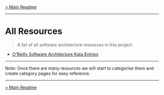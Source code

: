 [> Main Readme](../README.md)

---

# All Resources

> A  list of all software architecture resources in this project.

- [O'Reilly Software Architecture Kata Entries](OReillyKata.md)



---

Note: Once there are many resources we will start to categorise them and create category pages for easy reference.

---

[> Main Readme](../README.md)